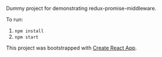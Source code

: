 Dummy project for demonstrating redux-promise-middleware.

To run:
1. `npm install`
2. `npm start`

This project was bootstrapped with [Create React App](https://github.com/facebookincubator/create-react-app).
